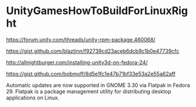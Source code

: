 # UnityGamesHowToBuildForLinuxRight



https://forum.unity.com/threads/unity-rpm-package.460068/

https://gist.github.com/blaztinn/f92739cd23aceb6dcb9c1b0e47739cfc


http://allnightburger.com/installing-unity3d-on-fedora-24/

https://gist.github.com/bobmoff/8d5e1fc1e47b71bf33e53a2e55a62aff

Automatic updates are now supported in GNOME 3.30 via Flatpak in Fedora 29. Flatpak is a package management utility for distributing desktop applications on Linux.





